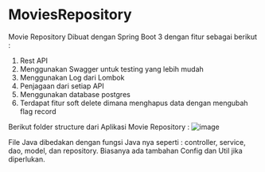 # MoviesRepository

Movie Repository Dibuat dengan Spring Boot 3 dengan fitur sebagai berikut :
1. Rest API
2. Menggunakan Swagger untuk testing yang lebih mudah
3. Menggunakan Log dari Lombok
4. Penjagaan dari setiap API
5. Menggunakan database postgres
6. Terdapat fitur soft delete dimana menghapus data dengan mengubah flag record

Berikut folder structure dari Aplikasi Movie Repository :
![image](https://github.com/Yosu4/MoviesRepository/assets/38896649/5aa5c93a-7a1f-43ca-a256-1827fd0120a6)

File Java dibedakan dengan fungsi Java nya seperti : controller, service, dao, model, dan repository. Biasanya ada tambahan Config dan Util jika diperlukan.
